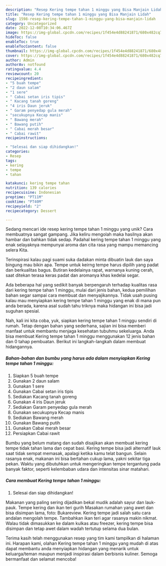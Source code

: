 ```yaml
---
description: "Resep Kering tempe tahan 1 minggu yang Bisa Manjain Lidah"
title: "Resep Kering tempe tahan 1 minggu yang Bisa Manjain Lidah"
slug: 1598-resep-kering-tempe-tahan-1-minggu-yang-bisa-manjain-lidah
category: Uncategorized
date: 2022-12-08T10:34:06.467Z
image: https://img-global.cpcdn.com/recipes/1f454e4d88241871/680x482cq70/kering-tempe-tahan-1-minggu-foto-resep-utama.jpg
hideToc: false
enableToc: true
enableTocContent: false
thumbnail: https://img-global.cpcdn.com/recipes/1f454e4d88241871/680x482cq70/kering-tempe-tahan-1-minggu-foto-resep-utama.jpg
cover: https://img-global.cpcdn.com/recipes/1f454e4d88241871/680x482cq70/kering-tempe-tahan-1-minggu-foto-resep-utama.jpg
author: Admin
authorAv: notfound
ratingvalue: 4.4
reviewcount: 20
recipeingredient:
- "5 buah tempe"
- "2 daun salam"
- "1 sere"
- " Cabai setan iris tipis"
- " Kacang tanah goreng"
- "4 iris Daun jeruk"
- " Garam penyedap gula merah"
- "secukupnya Kecap manis"
- " Bawang merah"
- " Bawang putih"
- " Cabai merah besar"
- " Cabai rawit"
recipeinstructions:

- "Selesai dan siap dihidangkan!"
categories:
- Resep
tags:
- kering
- tempe
- tahan

katakunci: kering tempe tahan 
nutrition: 139 calories
recipecuisine: Indonesian
preptime: "PT11M"
cooktime: "PT40M"
recipeyield: "2"
recipecategory: Dessert

---
```





Sedang mencari ide resep kering tempe tahan 1 minggu yang unik? Cara membuatnya sangat gampang. Jika keliru mengolah maka hasilnya akan hambar dan bahkan tidak sedap. Padahal kering tempe tahan 1 minggu yang enak selayaknya mempunyai aroma dan cita rasa yang mampu memancing selera Kita.





Terinspirasi kalau pagi suami suka dadakan minta dibuatin lauk dan saya bingung mau bikin apa. Tempe untuk keirng tempe harus dipilih yang padat dan berkualitas bagus. Butiran kedelainya rapat, warnanya kuning cerah, saat ditekan terasa keras padat dan aromanya khas kedelai segar.

Ada beberapa hal yang sedikit banyak berpengaruh terhadap kualitas rasa dari kering tempe tahan 1 minggu, mulai dari jenis bahan, kedua pemilihan bahan segar sampai cara membuat dan menyajikannya. Tidak usah pusing kalau mau menyiapkan kering tempe tahan 1 minggu yang enak di mana pun anda berada, karena asal sudah tahu triknya maka hidangan ini bisa jadi suguhan spesial.






Nah, kali ini kita coba, yuk, siapkan kering tempe tahan 1 minggu sendiri di rumah. Tetap dengan bahan yang sederhana, sajian ini bisa memberi manfaat untuk membantu menjaga kesehatan tubuhmu sekeluarga. Anda bisa membuat Kering tempe tahan 1 minggu menggunakan 12 jenis bahan dan 0 tahap pembuatan. Berikut ini langkah-langkah dalam membuat hidangannya.

<!--inarticleads1-->

##### Bahan-bahan dan bumbu yang harus ada dalam menyiapkan Kering tempe tahan 1 minggu:

1. Siapkan 5 buah tempe
1. Gunakan 2 daun salam
1. Gunakan 1 sere
1. Gunakan  Cabai setan iris tipis
1. Sediakan  Kacang tanah goreng
1. Gunakan 4 iris Daun jeruk
1. Sediakan  Garam penyedap gula merah
1. Gunakan secukupnya Kecap manis
1. Sediakan  Bawang merah
1. Gunakan  Bawang putih
1. Gunakan  Cabai merah besar
1. Persiapkan  Cabai rawit


Bumbu yang belum matang dan sudah disajikan akan membuat kering tempe tidak tahan lama dan cepat basi. Kering tempe bisa jadi alternatif lauk saat tidak sempat memasak, apalagi ketika kamu telat bangun. Selain rasanya enak, makanan ini bisa bertahan cukup lama, yakni sekitar tiga pekan. Waktu yang dibutuhkan untuk mengeringkan tempe tergantung pada banyak faktor, seperti kelembaban udara dan intensitas sinar matahari. 

<!--inarticleads2-->

##### Cara membuat Kering tempe tahan 1 minggu:


1. Selesai dan siap dihidangkan!

Makanan yang paling sering dijadikan bekal mudik adalah sayur dan lauk-pauk. Tempe kering dan ikan teri gurih Masakan rumahan yang awet dan bisa disimpan lama, foto: Bukareview. Kering tempe jadi salah satu cara andalan mengolah tempe. Tambahkan ikan teri agar rasanya makin nikmat. Walau tidak dimasukkan ke dalam kulkas atau freezer, kering tempe bisa disimpan dan tetap awet dalam wadah tertutup selama dua bulan. 

Terima kasih telah menggunakan resep yang tim kami tampilkan di halaman ini. Harapan kami, olahan Kering tempe tahan 1 minggu yang mudah di atas dapat membantu anda menyiapkan hidangan yang menarik untuk keluarga/teman maupun menjadi inspirasi dalam berbisnis kuliner. Semoga bermanfaat dan selamat mencoba!
